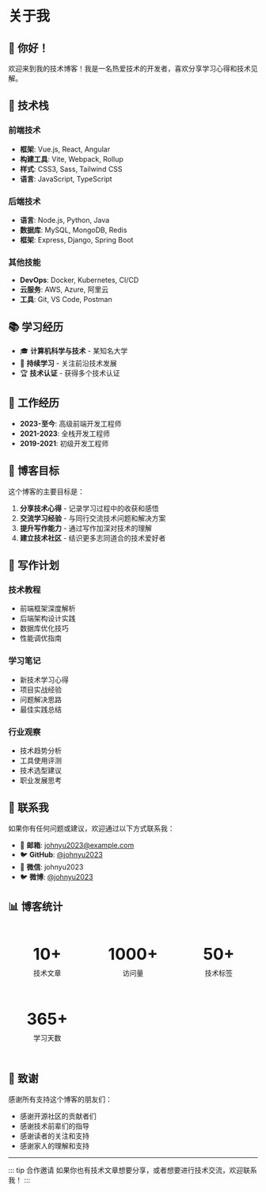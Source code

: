 # 关于我

## 👋 你好！

欢迎来到我的技术博客！我是一名热爱技术的开发者，喜欢分享学习心得和技术见解。

## 🚀 技术栈

### 前端技术
- **框架**: Vue.js, React, Angular
- **构建工具**: Vite, Webpack, Rollup
- **样式**: CSS3, Sass, Tailwind CSS
- **语言**: JavaScript, TypeScript

### 后端技术
- **语言**: Node.js, Python, Java
- **数据库**: MySQL, MongoDB, Redis
- **框架**: Express, Django, Spring Boot

### 其他技能
- **DevOps**: Docker, Kubernetes, CI/CD
- **云服务**: AWS, Azure, 阿里云
- **工具**: Git, VS Code, Postman

## 📚 学习经历

- 🎓 **计算机科学与技术** - 某知名大学
- 📖 **持续学习** - 关注前沿技术发展
- 🏆 **技术认证** - 获得多个技术认证

## 💼 工作经历

- **2023-至今**: 高级前端开发工程师
- **2021-2023**: 全栈开发工程师
- **2019-2021**: 初级开发工程师

## 🎯 博客目标

这个博客的主要目标是：

1. **分享技术心得** - 记录学习过程中的收获和感悟
2. **交流学习经验** - 与同行交流技术问题和解决方案
3. **提升写作能力** - 通过写作加深对技术的理解
4. **建立技术社区** - 结识更多志同道合的技术爱好者

## 📝 写作计划

### 技术教程
- 前端框架深度解析
- 后端架构设计实践
- 数据库优化技巧
- 性能调优指南

### 学习笔记
- 新技术学习心得
- 项目实战经验
- 问题解决思路
- 最佳实践总结

### 行业观察
- 技术趋势分析
- 工具使用评测
- 技术选型建议
- 职业发展思考

## 🤝 联系我

如果你有任何问题或建议，欢迎通过以下方式联系我：

- 📧 **邮箱**: johnyu2023@example.com
- 🐦 **GitHub**: [@johnyu2023](https://github.com/johnyu2023)
- 💬 **微信**: johnyu2023
- 🐦 **微博**: [@johnyu2023](https://weibo.com/johnyu2023)

## 📊 博客统计

<div class="vp-raw">
  <div class="stats-grid">
    <div class="stat-item">
      <div class="stat-number">10+</div>
      <div class="stat-label">技术文章</div>
    </div>
    <div class="stat-item">
      <div class="stat-number">1000+</div>
      <div class="stat-label">访问量</div>
    </div>
    <div class="stat-item">
      <div class="stat-number">50+</div>
      <div class="stat-label">技术标签</div>
    </div>
    <div class="stat-item">
      <div class="stat-number">365+</div>
      <div class="stat-label">学习天数</div>
    </div>
  </div>
</div>

## 🙏 致谢

感谢所有支持这个博客的朋友们：

- 感谢开源社区的贡献者们
- 感谢技术前辈们的指导
- 感谢读者的关注和支持
- 感谢家人的理解和支持

---

::: tip 合作邀请
如果你也有技术文章想要分享，或者想要进行技术交流，欢迎联系我！
:::

<style>
.stats-grid {
  display: grid;
  grid-template-columns: repeat(auto-fit, minmax(150px, 1fr));
  gap: 1rem;
  margin: 2rem 0;
}

.stat-item {
  text-align: center;
  padding: 1.5rem;
  background: var(--vp-c-bg-soft);
  border-radius: 8px;
  border: 1px solid var(--vp-c-divider);
}

.stat-number {
  font-size: 2rem;
  font-weight: bold;
  color: var(--vp-c-brand);
  margin-bottom: 0.5rem;
}

.stat-label {
  font-size: 0.875rem;
  color: var(--vp-c-text-2);
}
</style>
